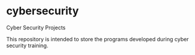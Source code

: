 # cybersecurity
Cyber Security Projects

This repository is intended to store the programs developed during cyber security training.
